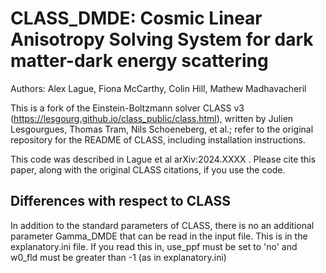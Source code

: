 CLASS_DMDE: Cosmic Linear Anisotropy Solving System for dark matter-dark energy scattering
==============================================

Authors: Alex Lague, Fiona McCarthy, Colin Hill, Mathew Madhavacheril

This is a fork of the Einstein-Boltzmann solver CLASS v3 (https://lesgourg.github.io/class_public/class.html), written by Julien Lesgourgues, Thomas Tram, Nils Schoeneberg, et al.; refer to the original repository for the README of CLASS, including installation instructions.

This code was described in Lague et al arXiv:2024.XXXX . Please cite this paper, along with the original CLASS citations, if you use the code.



Differences with respect to CLASS
-----------------------------------

In addition to the standard parameters of CLASS, there is no an additional parameter Gamma_DMDE that can be read in the input file. This is in the explanatory.ini file. If you read this in, use_ppf must be set to 'no' and w0_fld must be greater than -1 (as in explanatory.ini)


 
